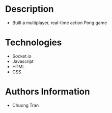 # Description

- Built a multiplayer, real-time action Pong game

# Technologies

- Socket.io
- Javascript
- HTML
- CSS


# Authors Information
- Chuong Tran

